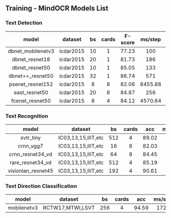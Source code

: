 ## Training - MindOCR Models List

### Text Detection

| model  |dataset |bs | cards | F-score | ms/step | fps | amp | config |
:-:     |   :-:   | :-: | :-: |  :-:   |  :-:    | :-:  |  :-: |  :-:    |
| dbnet_mobilenetv3  | icdar2015  | 10 | 1 | 77.23 | 100 | 100 | O0 | [mindocr_dbnet](https://github.com/mindspore-lab/mindocr/tree/main/configs/det/dbnet)  |
| dbnet_resnet18     | icdar2015  | 20 | 1 | 81.73 | 186 | 108 | O0 | [mindocr_dbnet](https://github.com/mindspore-lab/mindocr/tree/main/configs/det/dbnet)  |
| dbnet_resnet50     | icdar2015  | 10 | 1 | 85.05 | 133 | 75.2 | O0 | [mindocr_dbnet](https://github.com/mindspore-lab/mindocr/tree/main/configs/det/dbnet)  |
| dbnet++_resnet50   | icdar2015  | 32 | 1 | 86.74 | 571 | 56 | O0 | [mindocr_dbnet++](https://github.com/mindspore-lab/mindocr/tree/main/configs/det/dbnet)  |
| psenet_resnet152   | icdar2015  | 8 | 8 | 82.06 | 8455.88 | 7.57 | O0 | [mindocr_psenet](https://github.com/mindspore-lab/mindocr/tree/main/configs/det/psenet) |
| east_resnet50      | icdar2015  | 20 | 8 | 84.87 | 256 | 625 | O0 | [mindocr_east](https://github.com/mindspore-lab/mindocr/tree/main/configs/det/east)   |
| fcenet_resnet50    | icdar2015  | 8 | 4 | 84.12 | 4570.64 | 7 | O0 | [mindocr_fcenet](https://github.com/mindspore-lab/mindocr/tree/main/configs/det/fcenet)   |

### Text Recognition

| model  |dataset |bs | cards | acc | ms/step | fps | amp | config |
:-:     |   :-:   | :-: | :-: |  :-:   |  :-:    | :-:  |  :-: |  :-:    |
| svtr_tiny          | IC03,13,15,IIIT,etc | 512 | 4 | 89.02 | 690 | 2968 | O2 |  [mindocr_svtr](https://github.com/mindspore-lab/mindocr/tree/main/configs/rec/svtr)   |
| crnn_vgg7          | IC03,13,15,IIIT,etc | 16 | 8 | 82.03 | 22.06 | 5802.71 | O3 |  [mindocr_crnn](https://github.com/mindspore-lab/mindocr/tree/main/configs/rec/crnn)   |
| crnn_resnet34_vd   | IC03,13,15,IIIT,etc | 64 | 8 | 84.45 | 76.48 | 6694.84 | O3 |  [mindocr_crnn](https://github.com/mindspore-lab/mindocr/tree/main/configs/rec/crnn)   |
| rare_resnet34_vd   | IC03,13,15,IIIT,etc | 512 | 4 | 85.19 | 449 | 4561 | O2 |  [mindocr_rare](https://github.com/mindspore-lab/mindocr/tree/main/configs/rec/rare)   |
| visionlan_resnet45| IC03,13,15,IIIT,etc | 192| 4 | 90.61 | 417 | 1840 | O2 | [mindocr_visionlan](https://github.com/mindspore-lab/mindocr/blob/main/configs/rec/visionlan/visionlan_resnet45_LF_1.yaml) |

### Text Direction Classification

| model  |dataset |bs | cards | acc | ms/step | fps | amp | config |
:-:     |   :-:   | :-: | :-: |  :-:   |  :-:    | :-:  |  :-: |  :-:    |
| mobilenetv3 | RCTW17,MTWI,LSVT | 256 | 4 | 94.59 | 172.9 | 5923.5 | O0 | [mindocr_mobilenetv3](https://github.com/mindspore-lab/mindocr/tree/main/configs/cls/mobilenetv3)   |
